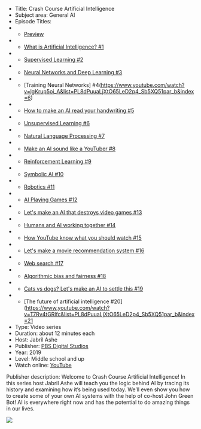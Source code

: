 * Title: Crash Course Artificial Intelligence
* Subject area: General AI
* Episode Titles:
* * [Preview](https://www.youtube.com/watch?v=GvYYFloV0aA&list=PL8dPuuaLjXtO65LeD2p4_Sb5XQ51par_b&index=2)
* * [What is Artificial Intelligence? #1](https://www.youtube.com/watch?v=a0_lo_GDcFw&list=PL8dPuuaLjXtO65LeD2p4_Sb5XQ51par_b&index=3)
* * [Supervised Learning #2](https://www.youtube.com/watch?v=4qVRBYAdLAo&list=PL8dPuuaLjXtO65LeD2p4_Sb5XQ51par_b&index=4)
* * [Neural Networks and Deep Learning #3](https://www.youtube.com/watch?v=oV3ZY6tJiA0&list=PL8dPuuaLjXtO65LeD2p4_Sb5XQ51par_b&index=5)
* * [Training Neural Networks] #4(https://www.youtube.com/watch?v=lgKrup5oi_A&list=PL8dPuuaLjXtO65LeD2p4_Sb5XQ51par_b&index=6)
* * [How to make an AI read your handwriting #5](https://www.youtube.com/watch?v=6nGCGYWMObE&list=PL8dPuuaLjXtO65LeD2p4_Sb5XQ51par_b&index=7)
* * [Unsupervised Learning #6](https://www.youtube.com/watch?v=JnnaDNNb380&list=PL8dPuuaLjXtO65LeD2p4_Sb5XQ51par_b&index=8)
* * [Natural Language Processing #7](https://www.youtube.com/watch?v=oi0JXuL19TA&list=PL8dPuuaLjXtO65LeD2p4_Sb5XQ51par_b&index=9)
* * [Make an AI sound like a YouTuber #8](https://www.youtube.com/watch?v=kZWum5omEv4&list=PL8dPuuaLjXtO65LeD2p4_Sb5XQ51par_b&index=10)
* * [Reinforcement Learning #9](https://www.youtube.com/watch?v=nIgIv4IfJ6s&list=PL8dPuuaLjXtO65LeD2p4_Sb5XQ51par_b&index=11)
* * [Symbolic AI #10](https://www.youtube.com/watch?v=WHCo4m2VOws&list=PL8dPuuaLjXtO65LeD2p4_Sb5XQ51par_b&index=13)
* * [Robotics #11](https://www.youtube.com/watch?v=_U21fT8VLp0&list=PL8dPuuaLjXtO65LeD2p4_Sb5XQ51par_b&index=12)
* * [AI Playing Games #12](https://www.youtube.com/watch?v=nw7zmdBLQ6U&list=PL8dPuuaLjXtO65LeD2p4_Sb5XQ51par_b&index=13)
* * [Let's make an AI that destroys video games #13](https://www.youtube.com/watch?v=osbmLJb2Tkc&list=PL8dPuuaLjXtO65LeD2p4_Sb5XQ51par_b&index=14)
* * [Humans and AI working together #14](https://www.youtube.com/watch?v=PIAPzioNt9Y&list=PL8dPuuaLjXtO65LeD2p4_Sb5XQ51par_b&index=15)
* * [How YouTube know what you should watch #15](https://www.youtube.com/watch?v=kiInh5STnyQ&list=PL8dPuuaLjXtO65LeD2p4_Sb5XQ51par_b&index=16)
* * [Let's make a movie recommendation system #16](https://www.youtube.com/watch?v=iaIW3CO4rcY&list=PL8dPuuaLjXtO65LeD2p4_Sb5XQ51par_b&index=17)
* * [Web search #17](https://www.youtube.com/watch?v=PnFwdCGmVG0&list=PL8dPuuaLjXtO65LeD2p4_Sb5XQ51par_b&index=18)
* * [Algorithmic bias and fairness #18](https://www.youtube.com/watch?v=gV0_raKR2UQ&list=PL8dPuuaLjXtO65LeD2p4_Sb5XQ51par_b&index=19)
* * [Cats vs dogs? Let's make an AI to settle this #19](https://www.youtube.com/watch?v=_DZJV9ey1nE&list=PL8dPuuaLjXtO65LeD2p4_Sb5XQ51par_b&index=20)
* * [The future of artificial intelligence #20](https://www.youtube.com/watch?v=T7Rv4tGRlfc&list=PL8dPuuaLjXtO65LeD2p4_Sb5XQ51par_b&index=21
* Type: Video series
* Duration: about 12 minutes each
* Host: Jabril Ashe
* Publisher: [PBS Digital Studios](https://www.pbs.org/digital-studios/)
* Year: 2019
* Level: Middle school and up
* Watch online: [YouTube](https://www.youtube.com/playlist?list=PL8dPuuaLjXtO65LeD2p4_Sb5XQ51par_b)

Publisher description: Welcome to Crash Course Artificial Intelligence! In this series host Jabril Ashe will teach you the logic behind AI by tracing its history and examining how it’s being used today. We’ll even show you how to create some of your own AI systems with the help of co-host John Green Bot! AI is everywhere right now and has the potential to do amazing things in our lives.


![](https://github.com/touretzkyds/ai4k12/raw/master/images/PBS-Crash-Course-What-Is-AI.png)
